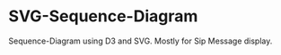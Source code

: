 SVG-Sequence-Diagram
====================

Sequence-Diagram using D3 and SVG. Mostly for Sip Message display.
